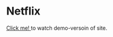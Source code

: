 # Netflix
<a href='https://iogsotot.github.io/Netflix/'> Click me! </a> to watch demo-versoin of site.
